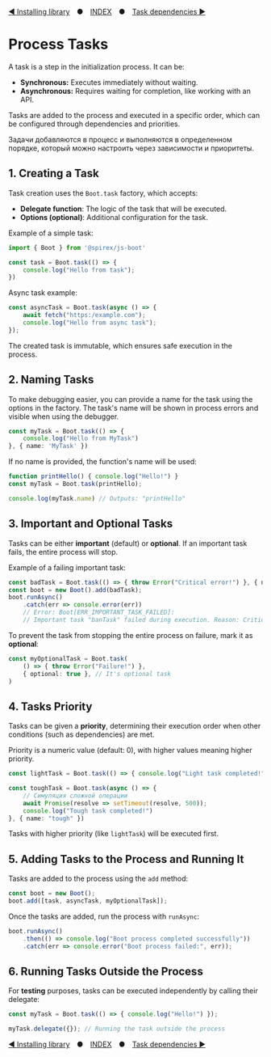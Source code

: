 [◀ Installing library](./01-INSTALL.md) ● [INDEX](./README.md) ● [Task dependencies ▶](./03-TASKS_DEPS.md)

# Process Tasks

A task is a step in the initialization process. It can be:
- **Synchronous:** Executes immediately without waiting.
- **Asynchronous:** Requires waiting for completion, like working with an API.

Tasks are added to the process and executed in a specific order, which can be configured through dependencies and priorities.

Задачи добавляются в процесс и выполняются в определенном порядке, который можно настроить через зависимости и приоритеты.

## 1. Creating a Task
Task creation uses the `Boot.task` factory, which accepts:
- **Delegate function**: The logic of the task that will be executed.
- **Options (optional)**: Additional configuration for the task.

Example of a simple task:
```ts
import { Boot } from '@spirex/js-boot'

const task = Boot.task(() => {
    console.log("Hello from task");
})
```

Async task example:
```ts
const asyncTask = Boot.task(async () => {
    await fetch("https:/example.com");
    console.log("Hello from async task");
});
```
The created task is immutable, which ensures safe execution in the process.

## 2. Naming Tasks
To make debugging easier, you can provide a name for the task using the options in the factory.
The task's name will be shown in process errors and visible when using the debugger.
```ts
const myTask = Boot.task(() => {
    console.log("Hello from MyTask")
}, { name: 'MyTask' })
```

If no name is provided, the function's name will be used:
```ts
function printHello() { console.log("Hello!") }
const myTask = Boot.task(printHello);

console.log(myTask.name) // Outputs: "printHello"
```

## 3. Important and Optional Tasks
Tasks can be either **important** (default) or **optional**. If an important task fails, the entire process will stop.

Example of a failing important task:
```ts
const badTask = Boot.task(() => { throw Error("Critical error!") }, { name: "badTask" });
const boot = new Boot().add(badTask);
boot.runAsync()
    .catch(err => console.error(err))
    // Error: Boot[ERR_IMPORTANT_TASK_FAILED]:
    // Important task "banTask" failed during execution. Reason: Critical error!
```

To prevent the task from stopping the entire process on failure, mark it as **optional**:
```ts
const myOptionalTask = Boot.task(
    () => { throw Error("Failure!") },
    { optional: true }, // It's optional task
)
```

## 4. Tasks Priority
Tasks can be given a **priority**, determining their execution order when other conditions (such as dependencies) are met.

Priority is a numeric value (default: 0), with higher values meaning higher priority.
```ts
const lightTask = Boot.task(() => { console.log("Light task completed!") }, { name: "light", priority: 10 })

const toughTask = Boot.task(async () => {
    // Симуляция сложной операции
    await Promise(resolve => setTimeout(resolve, 500));
    console.log("Tough task completed!")
}, { name: "tough" })
```
Tasks with higher priority (like `lightTask`) will be executed first.

## 5. Adding Tasks to the Process and Running It
Tasks are added to the process using the `add` method:
```ts
const boot = new Boot();
boot.add([task, asyncTask, myOptionalTask]);
```

Once the tasks are added, run the process with `runAsync`:
```ts
boot.runAsync()
    .then(() => console.log("Boot process completed successfully"))
    .catch(err => console.error("Boot process failed:", err));
```

## 6. Running Tasks Outside the Process
For **testing** purposes, tasks can be executed independently by calling their delegate:
```ts
const myTask = Boot.task(() => { console.log("Hello!") });

myTask.delegate({}); // Running the task outside the process
```

[◀ Installing library](./01-INSTALL.md) ● [INDEX](./README.md) ● [Task dependencies ▶](./03-TASKS_DEPS.md)
